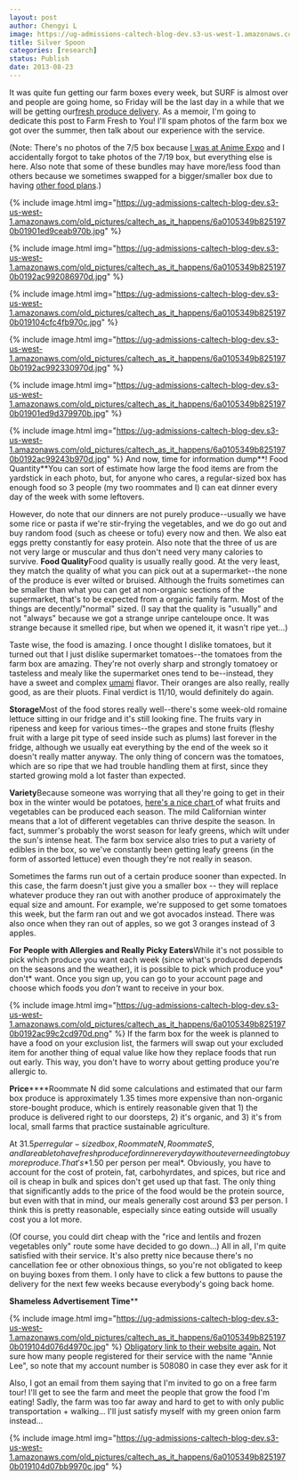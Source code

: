 ```yaml
---
layout: post
author: Chengyi L
image: https://ug-admissions-caltech-blog-dev.s3-us-west-1.amazonaws.com/old_pictures/caltech_as_it_happens/6a0105349b8251970b01901ed9ccc2970b.jpg
title: Silver Spoon
categories: [research]
status: Publish
date: 2013-08-23
---
```



It was quite fun getting our farm boxes every week, but SURF is almost over and people are going home, so Friday will be the last day in a while that we will be getting our<a href="https://www.farmfreshtoyou.com/index.php" target="_self">fresh produce delivery</a>. As a memoir, I'm going to dedicate this post to Farm Fresh to You! I'll spam photos of the farm box we got over the summer, then talk about our experience with the service.

(Note: There's no photos of the 7/5 box because <a href="https://caltech.typepad.com/caltech_as_it_happens/2013/07/in-which-the-food-blog-turns-into-an-anime-blog-part-1.html" target="_self">I was at Anime Expo</a> and I accidentally forgot to take photos of the 7/19 box, but everything else is here. Also note that some of these bundles may have more/less food than others because we sometimes swapped for a bigger/smaller box due to having <a href="https://caltech.typepad.com/caltech_as_it_happens/2013/08/house-dinner.html" target="_self">other food plans</a>.)


{% include image.html img="https://ug-admissions-caltech-blog-dev.s3-us-west-1.amazonaws.com/old_pictures/caltech_as_it_happens/6a0105349b8251970b01901ed9ceab970b.jpg" %}

{% include image.html img="https://ug-admissions-caltech-blog-dev.s3-us-west-1.amazonaws.com/old_pictures/caltech_as_it_happens/6a0105349b8251970b0192ac992086970d.jpg" %}

{% include image.html img="https://ug-admissions-caltech-blog-dev.s3-us-west-1.amazonaws.com/old_pictures/caltech_as_it_happens/6a0105349b8251970b019104cfc4fb970c.jpg" %}


{% include image.html img="https://ug-admissions-caltech-blog-dev.s3-us-west-1.amazonaws.com/old_pictures/caltech_as_it_happens/6a0105349b8251970b0192ac992330970d.jpg" %}


{% include image.html img="https://ug-admissions-caltech-blog-dev.s3-us-west-1.amazonaws.com/old_pictures/caltech_as_it_happens/6a0105349b8251970b01901ed9d379970b.jpg" %}

{% include image.html img="https://ug-admissions-caltech-blog-dev.s3-us-west-1.amazonaws.com/old_pictures/caltech_as_it_happens/6a0105349b8251970b0192ac99243b970d.jpg" %}
And now, time for information dump**! Food Quantity**You can sort of estimate how large the food items are from the yardstick in each photo, but, for anyone who cares, a regular-sized box has enough food so 3 people (my two roommates and I) can eat dinner every day of the week with some leftovers.

 However, do note that our dinners are not purely produce--usually we have some rice or pasta if we're stir-frying the vegetables, and we do go out and buy random food (such as cheese or tofu) every now and then. We also eat eggs pretty constantly for easy protein. Also note that the three of us are not very large or muscular and thus don't need very many calories to survive. **Food Quality**Food quality is usually really good. At the very least, they match the quality of what you can pick out at a supermarket--the none of the produce is ever wilted or bruised. Although the fruits sometimes can be smaller than what you can get at 
non-organic sections of the supermarket, that's to be expected from a 
organic family farm. Most of the things are decently/"normal" sized. (I say that the quality is "usually" and not "always" because we got a strange 
unripe canteloupe once. It was strange because it smelled ripe, but when
 we opened it, it wasn't ripe yet...)

Taste wise, the food is amazing. I once thought I dislike tomatoes, but it turned out that I just dislike supermarket tomatoes--the tomatoes from the farm box are amazing. They're not overly sharp and strongly tomatoey or tasteless and mealy like the supermarket ones tend to be--instead, they have a sweet and complex <a href="https://en.wikipedia.org/wiki/Umami" target="_self">umami</a> flavor. Their oranges are also really, really good, as are their pluots. Final verdict is 11/10, would definitely do again. 

**Storage**Most of the food stores really well--there's some week-old romaine lettuce sitting in our fridge and it's still looking fine. The fruits vary in ripeness and keep for various times--the grapes and stone fruits (fleshy fruit with a large pit type of seed inside such as plums) last forever in the fridge, although we usually eat everything by the end of the week so it doesn't really matter anyway. The only thing of concern was the tomatoes, which are so ripe that we had trouble handling them at first, since they started growing mold a lot faster than expected. 

**Variety**Because someone was worrying that all they're going to get in their box in the winter would be potatoes, <a href="https://www.farmfreshtoyou.com/index2.php?cmd=ourproduceseasons" target="_self">here's a nice chart </a>of what fruits and vegetables can be produced each season. The mild Californian winter means that a lot of different vegetables can thrive despite the season. In fact, summer's probably the worst season for leafy greens, which wilt under the sun's intense heat. The farm box service also tries to put a variety of edibles in the box, so we've constantly been getting leafy greens (in the form of assorted lettuce) even though they're not really in season. 

Sometimes the farms run out of a certain produce sooner than expected. In this case, the farm doesn't just give you a smaller box -- they will replace whatever produce they ran out with another produce of approximately the equal size and amount. For example, we're supposed to get some tomatoes this week, but the farm ran out and we got avocados instead. There was also once when they ran out of apples, so we got 3 oranges instead of 3 apples. 

**For People with Allergies and Really Picky Eaters**While it's not possible to pick which produce you want each week (since what's produced depends on the seasons and the weather), it is possible to pick which produce you* don't* want. Once you sign up, you can go to your account page and choose which foods you *don't* want to receive in your box. 


{% include image.html img="https://ug-admissions-caltech-blog-dev.s3-us-west-1.amazonaws.com/old_pictures/caltech_as_it_happens/6a0105349b8251970b0192ac99c2cd970d.png" %}
If the farm box for the week is planned to have a food on your exclusion list, the farmers will swap out your excluded item for another thing of equal value like how they replace foods that run out early. This way, you don't have to worry about getting produce you're allergic to.

**Price******Roommate N did some calculations and estimated that our farm box produce is approximately 1.35 times more expensive than non-organic store-bought produce, which is entirely reasonable given that 1) the produce is delivered right to our doorsteps, 2) it's organic, and 3) it's from local, small farms that practice sustainable agriculture. 

At $31.5 per regular-sized box, Roommate N, Roommate S, and I are able to have fresh produce for dinner every day without ever needing to buy more produce. That's *$1.50 per person per meal*. Obviously, you have to account for the cost of protein, fat, carbohyrdates, and spices, but rice and oil is cheap in bulk and spices don't get used up that fast. The only thing that significantly adds to the price of the food would be the protein source, but even with that in mind, our meals generally cost around $3 per person. I think this is pretty reasonable, especially since eating outside will usually cost you a lot more.

(Of course, you could dirt cheap with the "rice and lentils and frozen vegetables only" route some have decided to go down...) All in all, I'm quite satisfied with their service. It's also pretty 
nice because there's no cancellation fee or other obnoxious things, so 
you're not obligated to keep on buying boxes from them. I only have to click a few buttons to pause the delivery for the next few weeks because everybody's going back home. 

**Shameless Advertisement Time****


{% include image.html img="https://ug-admissions-caltech-blog-dev.s3-us-west-1.amazonaws.com/old_pictures/caltech_as_it_happens/6a0105349b8251970b019104d076d4970c.jpg" %}
<a href="https://www.farmfreshtoyou.com/index.php" target="_self">Obligatory link to their website again.</a> Not sure how many people registered for their service with the name "Annie Lee", so note that my account number is 508080 in case they ever ask for it

Also, I got an email from them saying that I'm invited to go on a free farm tour! I'll get to see the farm and meet the people that grow the food I'm eating! Sadly, the farm was too far away and hard to get to with only public transportation + walking... I'll just satisfy myself with my green onion farm instead...


{% include image.html img="https://ug-admissions-caltech-blog-dev.s3-us-west-1.amazonaws.com/old_pictures/caltech_as_it_happens/6a0105349b8251970b019104d07bb9970c.jpg" %}
